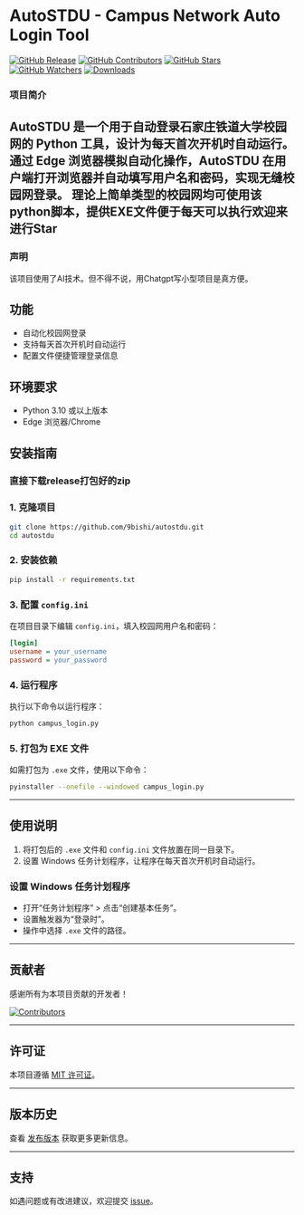# AutoSTDU - Campus Network Auto Login Tool

[![GitHub Release](https://img.shields.io/github/v/release/9bishi/autostdu)](https://github.com/9bishi/autostdu/releases)
[![GitHub Contributors](https://img.shields.io/github/contributors/9bishi/autostdu)](https://github.com/9bishi/autostdu/graphs/contributors)
[![GitHub Stars](https://img.shields.io/github/stars/9bishi/autostdu?style=social)](https://github.com/9bishi/autostdu)
[![GitHub Watchers](https://img.shields.io/github/watchers/9bishi/autostdu?style=social)](https://github.com/9bishi/autostdu)
[![Downloads](https://img.shields.io/github/downloads/9bishi/autostdu/total)](https://github.com/9bishi/autostdu/releases)

### 项目简介
**AutoSTDU** 是一个用于自动登录石家庄铁道大学校园网的 Python 工具，设计为每天首次开机时自动运行。通过 Edge 浏览器模拟自动化操作，AutoSTDU 在用户端打开浏览器并自动填写用户名和密码，实现无缝校园网登录。
理论上简单类型的校园网均可使用该python脚本，提供EXE文件便于每天可以执行欢迎来进行Star
---
### 声明
该项目使用了AI技术。但不得不说，用Chatgpt写小型项目是真方便。
## 功能
- 自动化校园网登录
- 支持每天首次开机时自动运行
- 配置文件便捷管理登录信息

## 环境要求
- Python 3.10 或以上版本
- Edge 浏览器/Chrome
## 安装指南
### 直接下载release打包好的zip
### 1. 克隆项目
```bash
git clone https://github.com/9bishi/autostdu.git
cd autostdu
```

### 2. 安装依赖
```bash
pip install -r requirements.txt
```

### 3. 配置 `config.ini`
在项目目录下编辑 `config.ini`，填入校园网用户名和密码：

```ini
[login]
username = your_username
password = your_password
```

### 4. 运行程序
执行以下命令以运行程序：
```bash
python campus_login.py
```

### 5. 打包为 EXE 文件
如需打包为 `.exe` 文件，使用以下命令：
```bash
pyinstaller --onefile --windowed campus_login.py
```

---

## 使用说明

1. 将打包后的 `.exe` 文件和 `config.ini` 文件放置在同一目录下。
2. 设置 Windows 任务计划程序，让程序在每天首次开机时自动运行。

### 设置 Windows 任务计划程序
- 打开“任务计划程序” > 点击“创建基本任务”。
- 设置触发器为“登录时”。
- 操作中选择 `.exe` 文件的路径。

---

## 贡献者
感谢所有为本项目贡献的开发者！

[![Contributors](https://contrib.rocks/image?repo=9bishi/autostdu)](https://github.com/9bishi/autostdu/graphs/contributors)

---

## 许可证
本项目遵循 [MIT 许可证](LICENSE)。

---

## 版本历史
查看 [发布版本](https://github.com/9bishi/autostdu/releases) 获取更多更新信息。

---

## 支持
如遇问题或有改进建议，欢迎提交 [issue](https://github.com/9bishi/autostdu/issues)。


